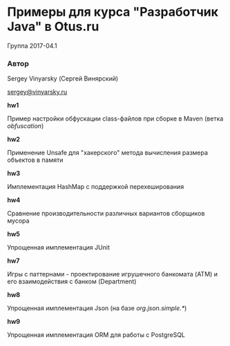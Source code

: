 ﻿# Примеры для курса "Разработчик Java" в Otus.ru

Группа 2017-04.1

### Автор
Sergey Vinyarsky (Сергей Винярский)

sergey@vinyarsky.ru

**hw1**

Пример настройки обфускации class-файлов при сборке в Maven (ветка *obfuscation*)

**hw2**

Применение Unsafe для "хакерского" метода вычисления размера объектов в памяти

**hw3**

Имплементация HashMap с поддержкой перехеширования

**hw4**

Сравнение производительности различных вариантов сборщиков мусора

**hw5**

Упрощенная имплементация JUnit

**hw7**

Игры с паттернами - проектирование игрушечного банкомата (ATM) и его взаимодействия с банком (Department)

**hw8**

Упрощенная имплементация Json (на базе *org.json.simple.\**)

**hw9**

Упрощенная имплементация ORM для работы с PostgreSQL